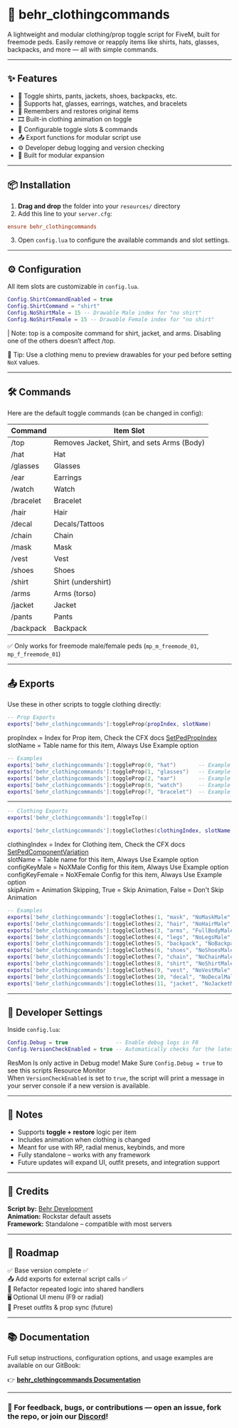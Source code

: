 # 🎒 behr_clothingcommands

A lightweight and modular clothing/prop toggle script for FiveM, built for freemode peds. Easily remove or reapply items like shirts, hats, glasses, backpacks, and more — all with simple commands.

---

## ✨ Features

- 🔀 Toggle shirts, pants, jackets, shoes, backpacks, etc.
- 🧢 Supports hat, glasses, earrings, watches, and bracelets
- 💾 Remembers and restores original items
- 🎞️ Built-in clothing animation on toggle
- 🧰 Configurable toggle slots & commands
- 📤 Export functions for modular script use
- ⚙️ Developer debug logging and version checking
- 🧱 Built for modular expansion

---

## 📦 Installation

1. **Drag and drop** the folder into your `resources/` directory  
2. Add this line to your `server.cfg`:

```cfg
ensure behr_clothingcommands
````

3. Open `config.lua` to configure the available commands and slot settings.

---

## ⚙️ Configuration

All item slots are customizable in `config.lua`.

```lua
Config.ShirtCommandEnabled = true
Config.ShirtCommand = "shirt"
Config.NoShirtMale = 15 -- Drawable Male index for "no shirt"
Config.NoShirtFemale = 15 -- Drawable Female index for "no shirt"
```

| Note: top is a composite command for shirt, jacket, and arms. Disabling one of the others doesn’t affect /top.

🧠 Tip: Use a clothing menu to preview drawables for your ped before setting `NoX` values.

---

## 🛠️ Commands

Here are the default toggle commands (can be changed in config):

| Command   | Item Slot                                     |
| --------- | ------------------                            |
| /top      | Removes Jacket, Shirt, and sets Arms (Body)   |
| /hat      | Hat                                           |
| /glasses  | Glasses                                       |
| /ear      | Earrings                                      |
| /watch    | Watch                                         |
| /bracelet | Bracelet                                      |
| /hair     | Hair                                          |
| /decal    | Decals/Tattoos                                |
| /chain    | Chain                                         |
| /mask     | Mask                                          |
| /vest     | Vest                                          |
| /shoes    | Shoes                                         |
| /shirt    | Shirt (undershirt)                            |
| /arms     | Arms (torso)                                  |
| /jacket   | Jacket                                        |
| /pants    | Pants                                         |
| /backpack | Backpack                                      |

✅ Only works for freemode male/female peds (`mp_m_freemode_01`, `mp_f_freemode_01`)

---

## 📤 Exports

Use these in other scripts to toggle clothing directly:

```lua
-- Prop Exports
exports['behr_clothingcommands']:toggleProp(propIndex, slotName)
```

propIndex        = Index for Prop item, Check the CFX docs [SetPedPropIndex](https://docs.fivem.net/natives/?_0x93376B65A266EB5F)  
slotName         = Table name for this item, Always Use Example option

```lua
-- Examples
exports['behr_clothingcommands']:toggleProp(0, "hat")       -- Example for toggling a hat
exports['behr_clothingcommands']:toggleProp(1, "glasses")   -- Example for toggling glasses
exports['behr_clothingcommands']:toggleProp(2, "ear")       -- Example for toggling earrings
exports['behr_clothingcommands']:toggleProp(6, "watch")     -- Example for toggling a watch
exports['behr_clothingcommands']:toggleProp(7, "bracelet")  -- Example for toggling a bracelet
```

---

```lua
-- Clothing Exports
exports['behr_clothingcommands']:toggleTop()

exports['behr_clothingcommands']:toggleClothes(clothingIndex, slotName, configKeyMale, configKeyFemale, skipAnim)
```

clothingIndex    = Index for Clothing item, Check the CFX docs [SetPedComponentVariation](https://docs.fivem.net/natives/?_0xD4F7B05C)  
slotName         = Table name for this item, Always Use Example option  
configKeyMale    = NoXMale Config for this item, Always Use Example option  
configKeyFemale  = NoXFemale Config for this item, Always Use Example option  
skipAnim         = Animation Skipping, True = Skip Animation, False = Don't Skip Animation  

```lua
-- Examples
exports['behr_clothingcommands']:toggleClothes(1, "mask", "NoMaskMale", "NoMaskFemale", false)               -- Example for toggling a mask
exports['behr_clothingcommands']:toggleClothes(2, "hair", "NoHairMale", "NoHairFemale", false)               -- Example for toggling hair 
exports['behr_clothingcommands']:toggleClothes(3, "arms", "FullBodyMale", "FullBodyFemale", false)           -- Example for toggling your body
exports['behr_clothingcommands']:toggleClothes(4, "legs", "NoLegsMale", "NoLegsFemale", false)               -- Example for toggling pants
exports['behr_clothingcommands']:toggleClothes(5, "backpack", "NoBackpackMale", "NoBackpackFemale", false)   -- Example for toggling a backpack
exports['behr_clothingcommands']:toggleClothes(6, "shoes", "NoShoesMale", "NoShoesFemale", false)            -- Example for toggling shoes
exports['behr_clothingcommands']:toggleClothes(7, "chain", "NoChainMale", "NoChainFemale", false)            -- Example for toggling a chain/necklace
exports['behr_clothingcommands']:toggleClothes(8, "shirt", "NoShirtMale", "NoShirtFemale", false)            -- Example for toggling a shirt
exports['behr_clothingcommands']:toggleClothes(9, "vest", "NoVestMale", "NoVestFemale", false)               -- Example for toggling a vest
exports['behr_clothingcommands']:toggleClothes(10, "decal", "NoDecalMale", "NoDecalFemale", false)           -- Example for toggling decals
exports['behr_clothingcommands']:toggleClothes(11, "jacket", "NoJacketMale", "NoJacketFemale", false)        -- Example for toggling a jacket
```

---

## 🔧 Developer Settings

Inside `config.lua`:

```lua
Config.Debug = true               -- Enable debug logs in F8
Config.VersionCheckEnabled = true -- Automatically checks for the latest version on GitHub
```

ResMon Is only active in Debug mode! Make Sure `Config.Debug = true` to see this scripts Resource Monitor  
When `VersionCheckEnabled` is set to `true`, the script will print a message in your server console if a new version is available.

---

## 📌 Notes

* Supports **toggle + restore** logic per item
* Includes animation when clothing is changed
* Meant for use with RP, radial menus, keybinds, and more
* Fully standalone – works with any framework
* Future updates will expand UI, outfit presets, and integration support

---

## 🙌 Credits

**Script by:** [Behr Development](https://github.com/BehrTheDon)  
**Animation:** Rockstar default assets  
**Framework:** Standalone – compatible with most servers  

---

## 📅 Roadmap

✅ Base version complete                            ✅  
📤 Add exports for external script calls            ✅  
🚧 Refactor repeated logic into shared handlers  
🖥️ Optional UI menu (F9 or radial)  
🧪 Preset outfits & prop sync (future)  

---

## 📚 Documentation

Full setup instructions, configuration options, and usage examples are available on our GitBook:

👉 [**behr\_clothingcommands Documentation**](https://behr-development.gitbook.io/behr-development-docs/scripts/clothingcommands)

---

### 💬 For feedback, bugs, or contributions — open an issue, fork the repo, or join our [Discord](https://discord.gg/wA7W5dUMG6)!